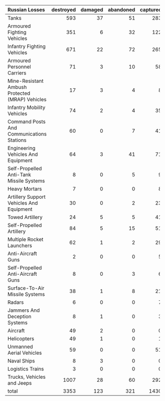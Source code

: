| Russian Losses                                   |   destroyed |   damaged |   abandoned |   captured |   total |
|:-------------------------------------------------|------------:|----------:|------------:|-----------:|--------:|
| Tanks                                            |         593 |        37 |          51 |        283 |     964 |
| Armoured Fighting Vehicles                       |         351 |         6 |          32 |        122 |     511 |
| Infantry Fighting Vehicles                       |         671 |        22 |          72 |        265 |    1030 |
| Armoured Personnel Carriers                      |          71 |         3 |          10 |         58 |     142 |
| Mine-Resistant Ambush Protected  (MRAP) Vehicles |          17 |         3 |           4 |          8 |      32 |
| Infantry Mobility Vehicles                       |          74 |         2 |           4 |         35 |     115 |
| Command Posts And Communications Stations        |          60 |         0 |           7 |         41 |     108 |
| Engineering Vehicles And Equipment               |          64 |         3 |          41 |         71 |     179 |
| Self-Propelled Anti-Tank Missile Systems         |           8 |         0 |           5 |          9 |      22 |
| Heavy Mortars                                    |           7 |         0 |           0 |          8 |      15 |
| Artillery Support Vehicles And Equipment         |          30 |         0 |           2 |         23 |      55 |
| Towed Artillery                                  |          24 |         5 |           5 |         41 |      75 |
| Self-Propelled Artillery                         |          84 |         5 |          15 |         51 |     155 |
| Multiple Rocket Launchers                        |          62 |         1 |           2 |         29 |      94 |
| Anti-Aircraft Guns                               |           2 |         0 |           0 |          5 |       7 |
| Self-Propelled Anti-Aircraft Guns                |           8 |         0 |           3 |          6 |      17 |
| Surface-To-Air Missile Systems                   |          38 |         1 |           8 |         21 |      68 |
| Radars                                           |           6 |         0 |           0 |          7 |      13 |
| Jammers And Deception Systems                    |           8 |         1 |           0 |          3 |      12 |
| Aircraft                                         |          49 |         2 |           0 |          0 |      51 |
| Helicopters                                      |          49 |         1 |           0 |          1 |      51 |
| Unmanned Aerial Vehicles                         |          59 |         0 |           0 |         51 |     110 |
| Naval Ships                                      |           8 |         3 |           0 |          0 |      11 |
| Logistics Trains                                 |           3 |         0 |           0 |          0 |       3 |
| Trucks, Vehicles and Jeeps                       |        1007 |        28 |          60 |        292 |    1387 |
| total                                            |        3353 |       123 |         321 |       1430 |    5227 |